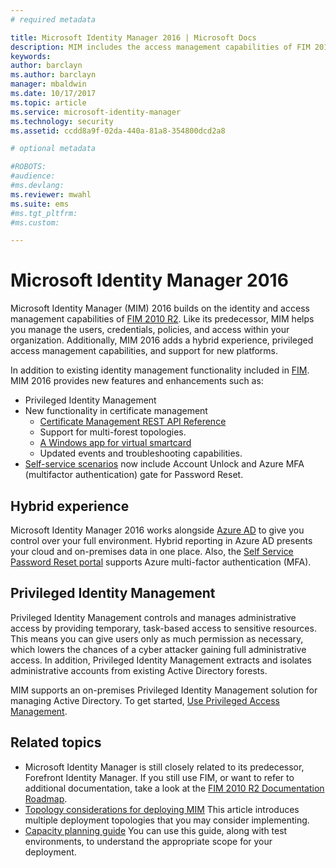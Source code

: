 ```yaml
---
# required metadata

title: Microsoft Identity Manager 2016 | Microsoft Docs
description: MIM includes the access management capabilities of FIM 2010 and helps you manage users, credentials, policies, and access within your organization.
keywords:
author: barclayn
ms.author: barclayn
manager: mbaldwin
ms.date: 10/17/2017
ms.topic: article
ms.service: microsoft-identity-manager
ms.technology: security
ms.assetid: ccdd8a9f-02da-440a-81a8-354800dcd2a8

# optional metadata

#ROBOTS:
#audience:
#ms.devlang:
ms.reviewer: mwahl
ms.suite: ems
#ms.tgt_pltfrm:
#ms.custom:

---
```

# Microsoft Identity Manager 2016

Microsoft Identity Manager (MIM) 2016 builds on the identity and access management capabilities of [FIM 2010 R2](https://technet.microsoft.com/library/jj133885.aspx). Like its predecessor, MIM helps you manage the users, credentials, policies, and access within your organization.  Additionally, MIM 2016 adds a hybrid experience, privileged access management capabilities, and support for new platforms.

In addition to existing identity management functionality included in [FIM](https://technet.microsoft.com/library/jj133868). MIM 2016 provides new features and enhancements such as:

- Privileged Identity Management
- New functionality in certificate management
  - [Certificate Management REST API Reference](./reference/certificate-management-rest-api-reference.md)
  - Support for multi-forest topologies.
  - [A Windows app for virtual smartcard](working-with-mim-certificate-manager.md)
  - Updated events and troubleshooting capabilities. 
- [Self-service scenarios](working-with-self-service-password-reset.md) now include Account Unlock and Azure MFA (multifactor authentication) gate for Password Reset.

## Hybrid experience

Microsoft Identity Manager 2016 works alongside [Azure AD](https://docs.microsoft.com/azure/active-directory/active-directory-whatis) to give you control over your full environment. Hybrid reporting in Azure AD presents your cloud and on-premises data in one place. Also, the [Self Service Password Reset portal](working-with-self-service-password-reset.md) supports Azure multi-factor authentication (MFA).

## Privileged Identity Management

Privileged Identity Management controls and manages administrative access by providing temporary, task-based access to sensitive resources. This means you can give users only as much permission as necessary, which lowers the chances of a cyber attacker gaining full administrative access. In addition, Privileged Identity Management extracts and isolates administrative accounts from existing Active Directory forests.

MIM supports an on-premises Privileged Identity Management solution for managing Active Directory. To get started, [Use Privileged Access Management](./pam/privileged-identity-management-for-active-directory-domain-services.md).

## Related topics

- Microsoft Identity Manager is still closely related to its predecessor, Forefront Identity Manager. If you still use FIM, or want to refer to additional documentation, take a look at the [FIM 2010 R2 Documentation Roadmap](https://technet.microsoft.com/library/jj133885.aspx).
- [Topology considerations for deploying MIM](topology-considerations.md) This article introduces multiple deployment topologies that you may consider implementing.
- [Capacity planning guide](capacity-planning-guide.md) You can use this guide, along with test environments, to understand the appropriate scope for your deployment.